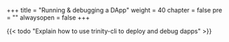 +++
title = "Running & debugging a DApp"
weight = 40
chapter = false
pre = ""
alwaysopen = false
+++

{{< todo "Explain how to use trinity-cli to deploy and debug dapps" >}}